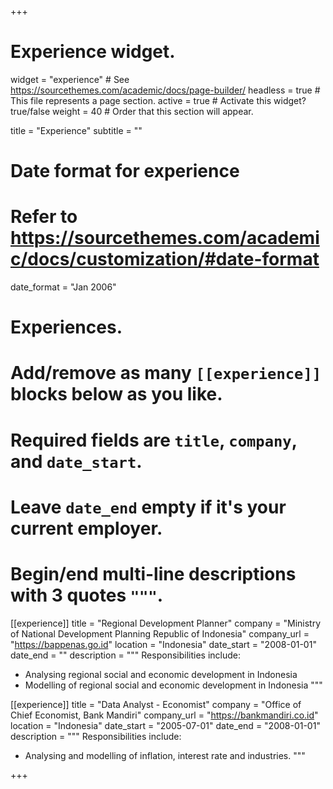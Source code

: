 +++
# Experience widget.
widget = "experience"  # See https://sourcethemes.com/academic/docs/page-builder/
headless = true  # This file represents a page section.
active = true  # Activate this widget? true/false
weight = 40  # Order that this section will appear.

title = "Experience"
subtitle = ""

# Date format for experience
#   Refer to https://sourcethemes.com/academic/docs/customization/#date-format
date_format = "Jan 2006"

# Experiences.
#   Add/remove as many `[[experience]]` blocks below as you like.
#   Required fields are `title`, `company`, and `date_start`.
#   Leave `date_end` empty if it's your current employer.
#   Begin/end multi-line descriptions with 3 quotes `"""`.
[[experience]]
  title = "Regional Development Planner"
  company = "Ministry of National Development Planning Republic of Indonesia"
  company_url = "https://bappenas.go.id"
  location = "Indonesia"
  date_start = "2008-01-01"
  date_end = ""
  description = """
  Responsibilities include:
  
  * Analysing regional social and economic development in Indonesia
  * Modelling of regional social and economic development in Indonesia
  """

[[experience]]
  title = "Data Analyst - Economist"
  company = "Office of Chief Economist, Bank Mandiri"
  company_url = "https://bankmandiri.co.id"
  location = "Indonesia"
  date_start = "2005-07-01"
  date_end = "2008-01-01"
  description = """
  Responsibilities include:
  
  * Analysing and modelling of inflation, interest rate and industries.
  """

+++

